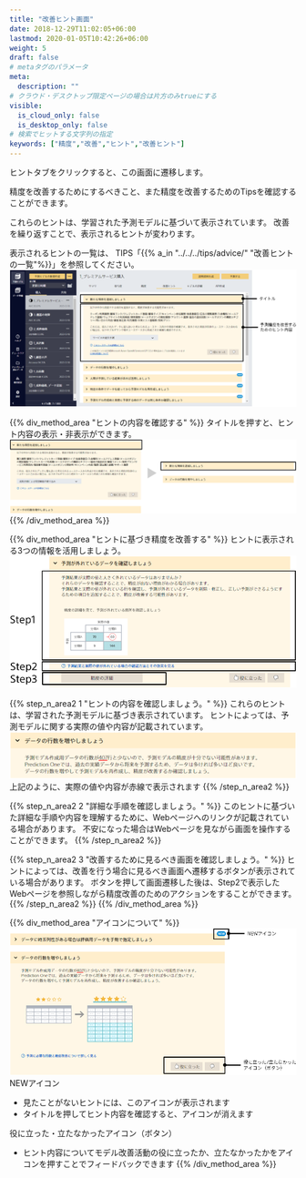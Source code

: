 ```yaml
---
title: "改善ヒント画面"
date: 2018-12-29T11:02:05+06:00
lastmod: 2020-01-05T10:42:26+06:00
weight: 5
draft: false
# metaタグのパラメータ
meta:
  description: ""
# クラウド・デスクトップ限定ページの場合は片方のみtrueにする
visible:
  is_cloud_only: false
  is_desktop_only: false
# 検索でヒットする文字列の指定
keywords: ["精度","改善","ヒント","改善ヒント"]
---
```


ヒントタブをクリックすると、この画面に遷移します。

精度を改善するためにするべきこと、また精度を改善するためのTipsを確認することができます。

これらのヒントは、学習された予測モデルに基づいて表示されています。
改善を繰り返すことで、表示されるヒントが変わります。

表示されるヒントの一覧は、 TIPS「{{% a_in "../../../tips/advice/" "改善ヒントの一覧"%}}」を参照してください。
![](../../img/t_slide121.png)


{{% div_method_area "ヒントの内容を確認する" %}}
タイトルを押すと、ヒント内容の表示・非表示ができます。  
![](../../img/t_slide122.png)
{{% /div_method_area %}}


{{% div_method_area "ヒントに基づき精度を改善する" %}}
ヒントに表示される3つの情報を活用しましょう。
![](../../img/t_slide123.png)

{{% step_n_area2 1 "ヒントの内容を確認しましょう。" %}}
これらのヒントは、学習された予測モデルに基づき表示されています。
ヒントによっては、予測モデルに関する実際の値や内容が記載されています。
![](../../img/t_slide144.png)
上記のように、実際の値や内容が赤線で表示されます
{{% /step_n_area2 %}}

{{% step_n_area2 2 "詳細な手順を確認しましょう。" %}}
このヒントに基づいた詳細な手順や内容を理解するために、Webぺージへのリンクが記載されている場合があります。
不安になった場合はWebページを見ながら画面を操作することができます。
{{% /step_n_area2 %}}

{{% step_n_area2 3 "改善するために見るべき画面を確認しましょう。" %}}
ヒントによっては、改善を行う場合に見るべき画面へ遷移するボタンが表示されている場合があります。
ボタンを押して画面遷移した後は、Step2で表示したWebページを参照しながら精度改善のためのアクションをすることができます。
{{% /step_n_area2 %}}
{{% /div_method_area %}}

{{% div_method_area "アイコンについて" %}}
![](../../img/t_slide143.png)
NEWアイコン
- 見たことがないヒントには、このアイコンが表示されます
- タイトルを押してヒント内容を確認すると、アイコンが消えます

役に立った・立たなかったアイコン（ボタン）
- ヒント内容についてモデル改善活動の役に立ったか、立たなかったかをアイコンを押すことでフィードバックできます
{{% /div_method_area %}}
